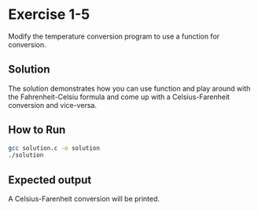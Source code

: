 # Exercise 1-5

Modify the temperature conversion program to use a function for conversion.

## Solution
The solution demonstrates how you can use function and play around with the Fahrenheit-Celsiu
formula and come up with a Celsius-Farenheit conversion and vice-versa.

## How to Run
```bash
gcc solution.c -o solution
./solution
```

## Expected output
A Celsius-Farenheit conversion will be printed.
